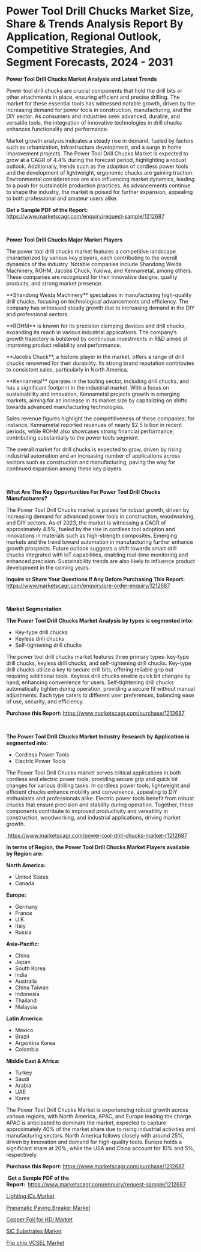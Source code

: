 <p><h1>Power Tool Drill Chucks Market Size, Share & Trends Analysis Report By Application, Regional Outlook, Competitive Strategies, And Segment Forecasts, 2024 - 2031</h1></p><p><strong>Power Tool Drill Chucks Market Analysis and Latest Trends</strong></p>
<p><p>Power tool drill chucks are crucial components that hold the drill bits or other attachments in place, ensuring efficient and precise drilling. The market for these essential tools has witnessed notable growth, driven by the increasing demand for power tools in construction, manufacturing, and the DIY sector. As consumers and industries seek advanced, durable, and versatile tools, the integration of innovative technologies in drill chucks enhances functionality and performance.</p><p>Market growth analysis indicates a steady rise in demand, fueled by factors such as urbanization, infrastructure development, and a surge in home improvement projects. The Power Tool Drill Chucks Market is expected to grow at a CAGR of 4.4% during the forecast period, highlighting a robust outlook. Additionally, trends such as the adoption of cordless power tools and the development of lightweight, ergonomic chucks are gaining traction. Environmental considerations are also influencing market dynamics, leading to a push for sustainable production practices. As advancements continue to shape the industry, the market is poised for further expansion, appealing to both professional and amateur users alike.</p></p>
<p><strong>Get a Sample PDF of the Report:&nbsp;</strong> <a href="https://www.marketscagr.com/enquiry/request-sample/1212687?utm_campaign=1179&utm_medium=2&utm_source=Github&utm_content=ia&utm_term=06102024&utm_id=power-tool-drill-chucks">https://www.marketscagr.com/enquiry/request-sample/1212687</a></p>
<p>&nbsp;</p>
<p><strong>Power Tool Drill Chucks Major Market Players</strong></p>
<p><p>The power tool drill chucks market features a competitive landscape characterized by various key players, each contributing to the overall dynamics of the industry. Notable companies include Shandong Weida Machinery, ROHM, Jacobs Chuck, Yukiwa, and Kennametal, among others. These companies are recognized for their innovative designs, quality products, and strong market presence.</p><p>**Shandong Weida Machinery** specializes in manufacturing high-quality drill chucks, focusing on technological advancements and efficiency. The company has witnessed steady growth due to increasing demand in the DIY and professional sectors. </p><p>**ROHM** is known for its precision clamping devices and drill chucks, expanding its reach in various industrial applications. The company’s growth trajectory is bolstered by continuous investments in R&D aimed at improving product reliability and performance.</p><p>**Jacobs Chuck**, a historic player in the market, offers a range of drill chucks renowned for their durability. Its strong brand reputation contributes to consistent sales, particularly in North America.</p><p>**Kennametal** operates in the tooling sector, including drill chucks, and has a significant footprint in the industrial market. With a focus on sustainability and innovation, Kennametal projects growth in emerging markets, aiming for an increase in its market size by capitalizing on shifts towards advanced manufacturing technologies.</p><p>Sales revenue figures highlight the competitiveness of these companies; for instance, Kennametal reported revenues of nearly $2.5 billion in recent periods, while ROHM also showcases strong financial performance, contributing substantially to the power tools segment.</p><p>The overall market for drill chucks is expected to grow, driven by rising industrial automation and an increasing number of applications across sectors such as construction and manufacturing, paving the way for continued expansion among these key players.</p></p>
<p>&nbsp;</p>
<p><strong>What Are The Key Opportunities For Power Tool Drill Chucks Manufacturers?</strong></p>
<p><p>The Power Tool Drill Chucks market is poised for robust growth, driven by increasing demand for advanced power tools in construction, woodworking, and DIY sectors. As of 2023, the market is witnessing a CAGR of approximately 4.5%, fueled by the rise in cordless tool adoption and innovations in materials such as high-strength composites. Emerging markets and the trend toward automation in manufacturing further enhance growth prospects. Future outlook suggests a shift towards smart drill chucks integrated with IoT capabilities, enabling real-time monitoring and enhanced precision. Sustainability trends are also likely to influence product development in the coming years.</p></p>
<p><strong>Inquire or Share Your Questions If Any Before Purchasing This Report:</strong> <a href="https://www.marketscagr.com/enquiry/pre-order-enquiry/1212687?utm_campaign=1179&utm_medium=2&utm_source=Github&utm_content=ia&utm_term=06102024&utm_id=power-tool-drill-chucks">https://www.marketscagr.com/enquiry/pre-order-enquiry/1212687</a></p>
<p>&nbsp;</p>
<p><strong>Market Segmentation</strong></p>
<p><strong>The Power Tool Drill Chucks Market Analysis by types is segmented into:</strong></p>
<p><ul><li>Key-type drill chucks</li><li>Keyless drill chucks</li><li>Self-tightening drill chucks</li></ul></p>
<p><p>The power tool drill chucks market features three primary types: key-type drill chucks, keyless drill chucks, and self-tightening drill chucks. Key-type drill chucks utilize a key to secure drill bits, offering reliable grip but requiring additional tools. Keyless drill chucks enable quick bit changes by hand, enhancing convenience for users. Self-tightening drill chucks automatically tighten during operation, providing a secure fit without manual adjustments. Each type caters to different user preferences, balancing ease of use, security, and efficiency.</p></p>
<p><strong>Purchase this Report:&nbsp;</strong><a href="https://www.marketscagr.com/purchase/1212687?utm_campaign=1179&utm_medium=2&utm_source=Github&utm_content=ia&utm_term=06102024&utm_id=power-tool-drill-chucks">https://www.marketscagr.com/purchase/1212687</a></p>
<p>&nbsp;</p>
<p><strong>The Power Tool Drill Chucks Market Industry Research by Application is segmented into:</strong></p>
<p><ul><li>Cordless Power Tools</li><li>Electric Power Tools</li></ul></p>
<p><p>The Power Tool Drill Chucks market serves critical applications in both cordless and electric power tools, providing secure grip and quick bit changes for various drilling tasks. In cordless power tools, lightweight and efficient chucks enhance mobility and convenience, appealing to DIY enthusiasts and professionals alike. Electric power tools benefit from robust chucks that ensure precision and stability during operation. Together, these components contribute to improved productivity and versatility in construction, woodworking, and industrial applications, driving market growth.</p></p>
<p><a href="https://www.marketscagr.com/power-tool-drill-chucks-market-r1212687?utm_campaign=1179&utm_medium=2&utm_source=Github&utm_content=ia&utm_term=06102024&utm_id=power-tool-drill-chucks">&nbsp;https://www.marketscagr.com/power-tool-drill-chucks-market-r1212687</a></p>
<p><strong>In terms of Region, the Power Tool Drill Chucks Market Players available by Region are:</strong></p>
<p>
    <p> <strong> North America: </strong>
        <ul>
            <li>United States</li>
            <li>Canada</li>
        </ul>
        </p> 
    <p> <strong> Europe: </strong>
        <ul>
            <li>Germany</li>
            <li>France</li>
            <li>U.K.</li>
            <li>Italy</li>
            <li>Russia</li>
        </ul>
        </p> 
    <p> <strong> Asia-Pacific: </strong>
        <ul>
            <li>China</li>
            <li>Japan</li>
            <li>South Korea</li>
            <li>India</li>
            <li>Australia</li>
            <li>China Taiwan</li>
            <li>Indonesia</li>
            <li>Thailand</li>
            <li>Malaysia</li>
        </ul>
        </p> 
    <p> <strong> Latin America: </strong>
        <ul>
            <li>Mexico</li>
            <li>Brazil</li>
            <li>Argentina Korea</li>
            <li>Colombia</li>
        </ul>
        </p> 
    <p> <strong> Middle East & Africa: </strong>
        <ul>
            <li>Turkey</li>
            <li>Saudi</li>
            <li>Arabia</li>
            <li>UAE</li>
            <li>Korea</li>
        </ul>
    </p>
    </p>
<p><p>The Power Tool Drill Chucks Market is experiencing robust growth across various regions, with North America, APAC, and Europe leading the charge. APAC is anticipated to dominate the market, expected to capture approximately 40% of the market share due to rising industrial activities and manufacturing sectors. North America follows closely with around 25%, driven by innovation and demand for high-quality tools. Europe holds a significant share at 20%, while the USA and China account for 10% and 5%, respectively.</p></p>
<p><strong>Purchase this Report: </strong><a href="https://www.marketscagr.com/purchase/1212687?utm_campaign=1179&utm_medium=2&utm_source=Github&utm_content=ia&utm_term=06102024&utm_id=power-tool-drill-chucks">https://www.marketscagr.com/purchase/1212687</a></p>
<p>&nbsp;<strong>Get a Sample PDF of the Report:&nbsp;&nbsp;</strong><a href="https://www.marketscagr.com/enquiry/request-sample/1212687?utm_campaign=1179&utm_medium=2&utm_source=Github&utm_content=ia&utm_term=06102024&utm_id=power-tool-drill-chucks">https://www.marketscagr.com/enquiry/request-sample/1212687</a></p>
<p><strong></strong></p>
<p><p><a href="https://issuu.com/reportprime-2/docs/lighting-ics-market-size-2030.pptx_c19dd0921d0af4?utm_campaign=1179&utm_medium=2&utm_source=Github&utm_content=ia&utm_term=06102024&utm_id=power-tool-drill-chucks">Lighting ICs Market</a></p><p><a href="https://github.com/marloy8/Market-Research-Report-List-6/blob/main/pneumatic-paving-breaker-market.md?utm_campaign=1179&utm_medium=2&utm_source=Github&utm_content=ia&utm_term=06102024&utm_id=power-tool-drill-chucks">Pneumatic Paving Breaker Market</a></p><p><a href="https://issuu.com/reportprime-2/docs/copper-foil-for-hdi-market-size-203_66a0a52957280f?utm_campaign=1179&utm_medium=2&utm_source=Github&utm_content=ia&utm_term=06102024&utm_id=power-tool-drill-chucks">Copper Foil for HDI Market</a></p><p><a href="https://www.linkedin.com/pulse/sic-substrates-market-research-report-exploring-size-revenue-fq0ye?utm_campaign=1179&utm_medium=2&utm_source=Github&utm_content=ia&utm_term=06102024&utm_id=power-tool-drill-chucks">SiC Substrates Market</a></p><p><a href="https://www.linkedin.com/pulse/flip-chip-vcsel-industry-insights-report-analyzing-market-a3mze?utm_campaign=1179&utm_medium=2&utm_source=Github&utm_content=ia&utm_term=06102024&utm_id=power-tool-drill-chucks">Flip chip VCSEL Market</a></p></p>